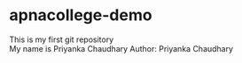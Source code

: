 # apnacollege-demo
This is my first git repository
<br>
My name is Priyanka Chaudhary
Author: Priyanka Chaudhary
